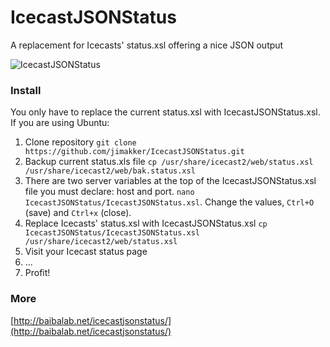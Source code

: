 IcecastJSONStatus
=================

A replacement for Icecasts' status.xsl offering a nice JSON output

![IcecastJSONStatus](http://baibalab.net/media/icecastJSONstats.png)


### Install

You only have to replace the current status.xsl with IcecastJSONStatus.xsl. If you are using Ubuntu:

1. Clone repository `git clone https://github.com/jimakker/IcecastJSONStatus.git`
2. Backup current status.xls file `cp /usr/share/icecast2/web/status.xsl /usr/share/icecast2/web/bak.status.xsl`
3. There are two server variables at the top of the IcecastJSONStatus.xsl file you must declare: host and port. `nano IcecastJSONStatus/IcecastJSONStatus.xsl`. Change the values, `Ctrl+O` (save) and `Ctrl+x` (close).
4. Replace Icecasts' status.xsl with IcecastJSONStatus.xsl `cp IcecastJSONStatus/IcecastJSONStatus.xsl /usr/share/icecast2/web/status.xsl`
5. Visit your Icecast status page
6. ...
7. Profit!

### More

[http://baibalab.net/icecastjsonstatus/](http://baibalab.net/icecastjsonstatus/)